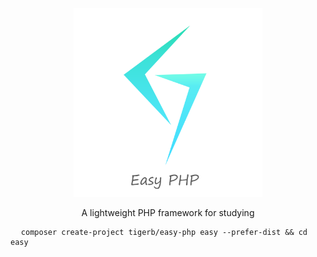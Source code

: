 <p align="center"><img width="60%" src="logo.png"><p>

<p align="center"> A lightweight PHP framework for studying <p>

<pre>
  <code>composer create-project tigerb/easy-php easy --prefer-dist && cd easy</code>
</pre>


